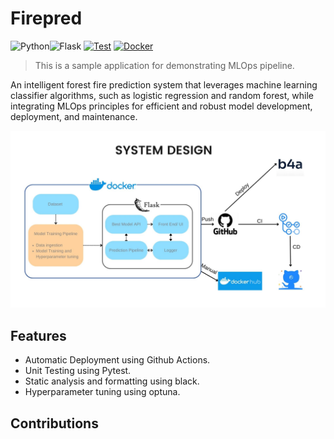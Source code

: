# Firepred

![Python](https://img.shields.io/badge/python-3670A0?style=for-the-badge&logo=python&logoColor=ffdd54)![Flask](https://img.shields.io/badge/flask-%23000.svg?style=for-the-badge&logo=flask&logoColor=white)
[![Test](https://github.com/Cyber-Machine/firepred/actions/workflows/test.yml/badge.svg)](https://github.com/Cyber-Machine/firepred/actions/workflows/test.yml) [![Docker](https://github.com/Cyber-Machine/firepred/actions/workflows/docker-publish.yml/badge.svg)](https://github.com/Cyber-Machine/firepred/actions/workflows/docker-publish.yml)

> This is a sample application for demonstrating MLOps pipeline.

An intelligent forest fire prediction system that leverages machine learning classifier algorithms, such as logistic regression and random forest, while integrating MLOps principles for efficient and robust model development, deployment, and maintenance.

![System Design](docs/SystemDesign.jpg)

## Features

- Automatic Deployment using Github Actions.
- Unit Testing using Pytest.
- Static analysis and formatting using black.
- Hyperparameter tuning using optuna.

## Contributions
